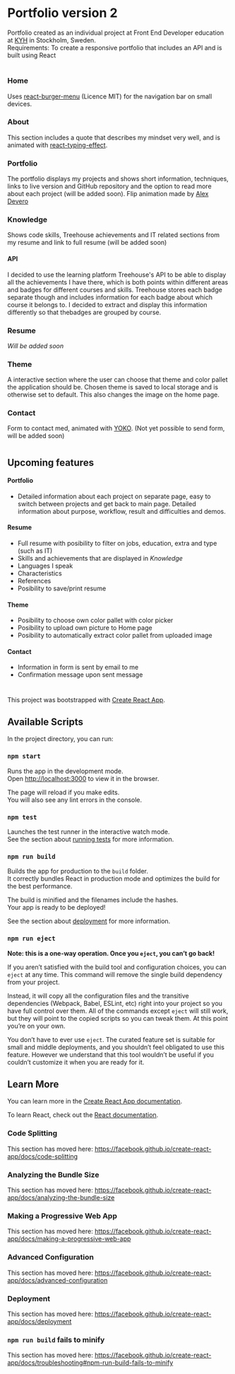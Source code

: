 # Portfolio version 2

Portfolio created as an individual project at Front End Developer education at [KYH](https://kyh.se/utbildningar/front-end-developer/) in Stockholm, Sweden. <br>
Requirements: To create a responsive portfolio that includes an API and is built using React
#

### Home
Uses [react-burger-menu](https://github.com/negomi/react-burger-menu) (Licence MIT) for the navigation bar on small devices.

### About
This section includes a quote that describes my mindset very well, and is animated with [react-typing-effect](https://github.com/lamyfarai/react-typing-effect).

### Portfolio
The portfolio displays my projects and shows short information, techniques, links to live version and GitHub repository and the option to read more about each project (will be added soon). Flip animation made by [Alex Devero](https://codepen.io/alexdevero/pen/pRjNmW)

### Knowledge
Shows code skills, Treehouse achievements and IT related sections from my resume and link to full resume (will be added soon)

#### API
I decided to use the learning platform Treehouse's API to be able to display all the achievements I have there, which is both points within different areas and badges for different courses and skills. Treehouse stores each badge separate though and includes information for each badge about which course it belongs to. I decided to extract and display this information differently so that thebadges are grouped by course.

### Resume
*Will be added soon*

### Theme
A interactive section where the user can choose that theme and color pallet the application should be. Chosen theme is saved to local storage and is otherwise set to default. This also changes the image on the home page.

### Contact
Form to contact med, animated with [YOKO](https://tympanus.net/Development/TextInputEffects/index.html). (Not yet possible to send form, will be added soon)

#
## Upcoming features

#### Portfolio
* Detailed information about each project on separate page, easy to switch between projects and get back to main page. Detailed information about purpose, workflow, result and difficulties and demos.

#### Resume
* Full resume with posibility to filter on jobs, education, extra and type (such as IT)
* Skills and achievements that are displayed in *Knowledge* 
* Languages I speak
* Characteristics
* References
* Posibility to save/print resume

#### Theme
* Posibility to choose own color pallet with color picker
* Posibility to upload own picture to Home page
* Posibility to automatically extract color pallet from uploaded image

#### Contact
* Information in form is sent by email to me
* Confirmation message upon sent message

#

This project was bootstrapped with [Create React App](https://github.com/facebook/create-react-app).

## Available Scripts

In the project directory, you can run:

### `npm start`

Runs the app in the development mode.<br>
Open [http://localhost:3000](http://localhost:3000) to view it in the browser.

The page will reload if you make edits.<br>
You will also see any lint errors in the console.

### `npm test`

Launches the test runner in the interactive watch mode.<br>
See the section about [running tests](https://facebook.github.io/create-react-app/docs/running-tests) for more information.

### `npm run build`

Builds the app for production to the `build` folder.<br>
It correctly bundles React in production mode and optimizes the build for the best performance.

The build is minified and the filenames include the hashes.<br>
Your app is ready to be deployed!

See the section about [deployment](https://facebook.github.io/create-react-app/docs/deployment) for more information.

### `npm run eject`

**Note: this is a one-way operation. Once you `eject`, you can’t go back!**

If you aren’t satisfied with the build tool and configuration choices, you can `eject` at any time. This command will remove the single build dependency from your project.

Instead, it will copy all the configuration files and the transitive dependencies (Webpack, Babel, ESLint, etc) right into your project so you have full control over them. All of the commands except `eject` will still work, but they will point to the copied scripts so you can tweak them. At this point you’re on your own.

You don’t have to ever use `eject`. The curated feature set is suitable for small and middle deployments, and you shouldn’t feel obligated to use this feature. However we understand that this tool wouldn’t be useful if you couldn’t customize it when you are ready for it.

## Learn More

You can learn more in the [Create React App documentation](https://facebook.github.io/create-react-app/docs/getting-started).

To learn React, check out the [React documentation](https://reactjs.org/).

### Code Splitting

This section has moved here: https://facebook.github.io/create-react-app/docs/code-splitting

### Analyzing the Bundle Size

This section has moved here: https://facebook.github.io/create-react-app/docs/analyzing-the-bundle-size

### Making a Progressive Web App

This section has moved here: https://facebook.github.io/create-react-app/docs/making-a-progressive-web-app

### Advanced Configuration

This section has moved here: https://facebook.github.io/create-react-app/docs/advanced-configuration

### Deployment

This section has moved here: https://facebook.github.io/create-react-app/docs/deployment

### `npm run build` fails to minify

This section has moved here: https://facebook.github.io/create-react-app/docs/troubleshooting#npm-run-build-fails-to-minify
